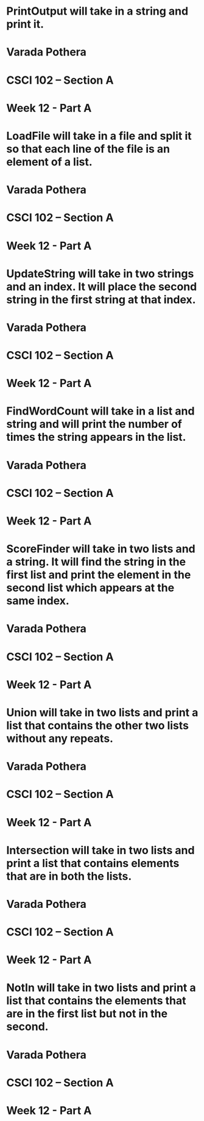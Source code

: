 # PrintOutput will take in a string and print it.  
# Varada Pothera
# CSCI 102 – Section A 
# Week 12 - Part A 

# LoadFile will take in a file and split it so that each line of the file is an element of a list.   
# Varada Pothera
# CSCI 102 – Section A 
# Week 12 - Part A

# UpdateString will take in two strings and an index. It will place the second string in the first string at that index.   
# Varada Pothera
# CSCI 102 – Section A 
# Week 12 - Part A

# FindWordCount will take in a list and string and will print the number of times the string appears in the list.   
# Varada Pothera
# CSCI 102 – Section A 
# Week 12 - Part A

# ScoreFinder will take in two lists and a string. It will find the string in the first list and print the element in the second list which appears at the same index. 
# Varada Pothera
# CSCI 102 – Section A 
# Week 12 - Part A

# Union will take in two lists and print a list that contains the other two lists without any repeats. 
# Varada Pothera
# CSCI 102 – Section A 
# Week 12 - Part A

# Intersection will take in two lists and print a list that contains elements that are in both the lists.   
# Varada Pothera
# CSCI 102 – Section A 
# Week 12 - Part A

# NotIn will take in two lists and print a list that contains the elements that are in the first list but not in the second.  
# Varada Pothera
# CSCI 102 – Section A 
# Week 12 - Part A